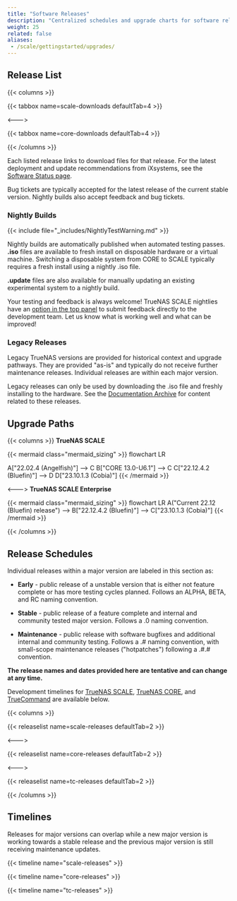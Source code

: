 ```yaml
---
title: "Software Releases"
description: "Centralized schedules and upgrade charts for software releases."
weight: 25
related: false
aliases:
 - /scale/gettingstarted/upgrades/
---
```


## Release List

{{< columns >}}

{{< tabbox name=scale-downloads defaultTab=4 >}}

<--->

{{< tabbox name=core-downloads defaultTab=4 >}}

{{< /columns >}}

Each listed release links to download files for that release.
For the latest deployment and update recommendations from iXsystems, see the [Software Status page](https://www.truenas.com/software-status/).

Bug tickets are typically accepted for the latest release of the current stable version.
Nightly builds also accept feedback and bug tickets.

### Nightly Builds

{{< include file="_includes/NightlyTestWarning.md" >}}

Nightly builds are automatically published when automated testing passes.
**.iso** files are available to fresh install on disposable hardware or a virtual machine.
Switching a disposable system from CORE to SCALE typically requires a fresh install using a nightly .iso file.

**.update** files are also available for manually updating an existing experimental system to a nightly build.

Your testing and feedback is always welcome!
TrueNAS SCALE nightlies have an [option in the top panel](https://www.truenas.com/docs/scale/scaleuireference/toptoolbar/#how-would-you-rate-this-page?) to submit feedback directly to the development team.
Let us know what is working well and what can be improved!

### Legacy Releases

Legacy TrueNAS versions are provided for historical context and upgrade pathways.
They are provided "as-is" and typically do not receive further maintenance releases.
Individual releases are within each major version.

Legacy releases can only be used by downloading the .iso file and freshly installing to the hardware.
See the [Documentation Archive](https://www.truenas.com/docs/archive/) for content related to these releases.

## Upgrade Paths

{{< columns >}}
**TrueNAS SCALE**

{{< mermaid class="mermaid_sizing" >}}
flowchart LR

A["22.02.4 (Angelfish)"] --> C
B["CORE 13.0-U6.1"] --> C
C["22.12.4.2 (Bluefin)"] --> D
D["23.10.1.3 (Cobia)"]
{{< /mermaid >}}

<--->
**TrueNAS SCALE Enterprise**

{{< mermaid class="mermaid_sizing" >}}
flowchart LR
A("Current 22.12 (Bluefin) release") --> B["22.12.4.2 (Bluefin)"] --> C["23.10.1.3 (Cobia)"]
{{< /mermaid >}}

{{< /columns >}}

## Release Schedules

Individual releases within a major version are labeled in this section as:
* **Early** - public release of a unstable version that is either not feature complete or has more testing cycles planned.
  Follows an ALPHA, BETA, and RC naming convention.

* **Stable** - public release of a feature complete and internal and community tested major version.
  Follows a .0 naming convention.

* **Maintenance** - public release with software bugfixes and additional internal and community testing.
  Follows a .# naming convention, with small-scope maintenance releases ("hotpatches") following a .#.# convention.

**The release names and dates provided here are tentative and can change at any time.**

Development timelines for [TrueNAS SCALE](#scale-schedule-timeline), [TrueNAS CORE](#core-schedule-timeline), and [TrueCommand](#truecommand-schedule-timeline) are available below.

{{< columns >}}

{{< releaselist name=scale-releases defaultTab=2 >}}

<--->

{{< releaselist name=core-releases defaultTab=2 >}}

<--->

{{< releaselist name=tc-releases defaultTab=2 >}}

{{< /columns >}}

## Timelines

Releases for major versions can overlap while a new major version is working towards a stable release and the previous major version is still receiving maintenance updates.

{{< timeline name="scale-releases" >}}

{{< timeline name="core-releases" >}}

{{< timeline name="tc-releases" >}}
